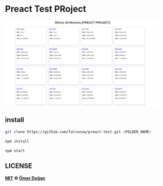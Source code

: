 # Preact Test PRoject

<img src="https://github.com/falconsw/preact-test/blob/master/screen.png"/>

## install
```bash
git clone https://github.com/falconsw/preact-test.git <FOLDER_NAME>
```

```bash 
npm install
``` 

```bash
npm start
```

## LICENSE

#### [MIT](./LICENSE) © [Ömer Doğan](http://doganomer.com)